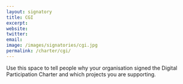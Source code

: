```yaml
---
layout: signatory
title: CGI
excerpt: 
website: 
twitter: 
email: 
image: /images/signatories/cgi.jpg
permalink: /charter/cgi/
---
```


Use this space to tell people why your organisation signed the Digital Participation Charter and which projects you are supporting.